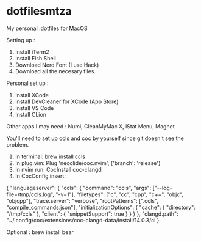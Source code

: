 # dotfilesmtza
My personal .dotfiles for MacOS

Setting up : 

1. Install iTerm2
2. Install Fish Shell 
3. Download Nerd Font (I use Hack)
4. Download all the necesary files.

Personal set up : 
1. Install XCode
2. Install DevCleaner for XCode (App Store)
3. Install VS Code
4. Install CLion

Other apps I may need : Numi, CleanMyMac X, iStat Menu, Magnet

You'll need to set up ccls and coc by yourself since git doesn't see the problem.

1. In terminal:  brew install ccls
2. In plug.vim: Plug 'neoclide/coc.nvim', {'branch': 'release'}
3. In nvim run: CocInstall coc-clangd
4. In CocConfig insert: 

{
   "languageserver": {
       "ccls": {
         "command": "ccls",
         "args": ["--log-file=/tmp/ccls.log", "-v=1"],
         "filetypes": ["c", "cc", "cpp", "c++", "objc", "objcpp"],
         "trace.server": "verbose",
         "rootPatterns": [".ccls", "compile_commands.json"],
         "initializationOptions": {
           "cache": {
             "directory": "/tmp/ccls"
           },
           "client": {
            "snippetSupport": true
           }
         }
      }
    },
    "clangd.path": "~/.config/coc/extensions/coc-clangd-data/install/14.0.3/cl
  }

Optional : brew install bear
